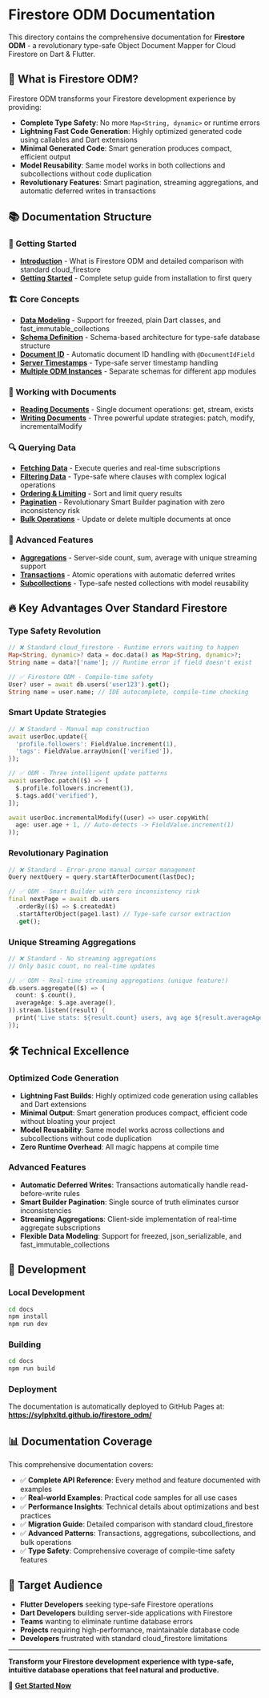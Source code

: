 # Firestore ODM Documentation

This directory contains the comprehensive documentation for **Firestore ODM** - a revolutionary type-safe Object Document Mapper for Cloud Firestore on Dart & Flutter.

## 🌟 What is Firestore ODM?

Firestore ODM transforms your Firestore development experience by providing:

- **Complete Type Safety**: No more `Map<String, dynamic>` or runtime errors
- **Lightning Fast Code Generation**: Highly optimized generated code using callables and Dart extensions
- **Minimal Generated Code**: Smart generation produces compact, efficient output
- **Model Reusability**: Same model works in both collections and subcollections without code duplication
- **Revolutionary Features**: Smart pagination, streaming aggregations, and automatic deferred writes in transactions

## 📚 Documentation Structure

### 🚀 Getting Started
- **[Introduction](./guide/introduction.md)** - What is Firestore ODM and detailed comparison with standard cloud_firestore
- **[Getting Started](./guide/getting-started.md)** - Complete setup guide from installation to first query

### 🏗️ Core Concepts
- **[Data Modeling](./guide/data-modeling.md)** - Support for freezed, plain Dart classes, and fast_immutable_collections
- **[Schema Definition](./guide/schema-definition.md)** - Schema-based architecture for type-safe database structure
- **[Document ID](./guide/document-id.md)** - Automatic document ID handling with `@DocumentIdField`
- **[Server Timestamps](./guide/server-timestamps.md)** - Type-safe server timestamp handling
- **[Multiple ODM Instances](./guide/multiple-instances.md)** - Separate schemas for different app modules

### 📖 Working with Documents
- **[Reading Documents](./guide/reading-documents.md)** - Single document operations: get, stream, exists
- **[Writing Documents](./guide/writing-documents.md)** - Three powerful update strategies: patch, modify, incrementalModify

### 🔍 Querying Data
- **[Fetching Data](./guide/fetching-data.md)** - Execute queries and real-time subscriptions
- **[Filtering Data](./guide/filtering-data.md)** - Type-safe where clauses with complex logical operations
- **[Ordering & Limiting](./guide/ordering-and-limiting.md)** - Sort and limit query results
- **[Pagination](./guide/pagination.md)** - Revolutionary Smart Builder pagination with zero inconsistency risk
- **[Bulk Operations](./guide/bulk-operations.md)** - Update or delete multiple documents at once

### 🚀 Advanced Features
- **[Aggregations](./guide/aggregations.md)** - Server-side count, sum, average with unique streaming support
- **[Transactions](./guide/transactions.md)** - Atomic operations with automatic deferred writes
- **[Subcollections](./guide/subcollections.md)** - Type-safe nested collections with model reusability

## 🔥 Key Advantages Over Standard Firestore

### Type Safety Revolution
```dart
// ❌ Standard cloud_firestore - Runtime errors waiting to happen
Map<String, dynamic>? data = doc.data() as Map<String, dynamic>?;
String name = data?['name']; // Runtime error if field doesn't exist

// ✅ Firestore ODM - Compile-time safety
User? user = await db.users('user123').get();
String name = user.name; // IDE autocomplete, compile-time checking
```

### Smart Update Strategies
```dart
// ❌ Standard - Manual map construction
await userDoc.update({
  'profile.followers': FieldValue.increment(1),
  'tags': FieldValue.arrayUnion(['verified']),
});

// ✅ ODM - Three intelligent update patterns
await userDoc.patch(($) => [
  $.profile.followers.increment(1),
  $.tags.add('verified'),
]);

await userDoc.incrementalModify((user) => user.copyWith(
  age: user.age + 1, // Auto-detects -> FieldValue.increment(1)
));
```

### Revolutionary Pagination
```dart
// ❌ Standard - Error-prone manual cursor management
Query nextQuery = query.startAfterDocument(lastDoc);

// ✅ ODM - Smart Builder with zero inconsistency risk
final nextPage = await db.users
  .orderBy(($) => $.createdAt)
  .startAfterObject(page1.last) // Type-safe cursor extraction
  .get();
```

### Unique Streaming Aggregations
```dart
// ❌ Standard - No streaming aggregations
// Only basic count, no real-time updates

// ✅ ODM - Real-time streaming aggregations (unique feature!)
db.users.aggregate(($) => (
  count: $.count(),
  averageAge: $.age.average(),
)).stream.listen((result) {
  print('Live stats: ${result.count} users, avg age ${result.averageAge}');
});
```

## 🛠️ Technical Excellence

### Optimized Code Generation
- **Lightning Fast Builds**: Highly optimized code generation using callables and Dart extensions
- **Minimal Output**: Smart generation produces compact, efficient code without bloating your project
- **Model Reusability**: Same model works across collections and subcollections without code duplication
- **Zero Runtime Overhead**: All magic happens at compile time

### Advanced Features
- **Automatic Deferred Writes**: Transactions automatically handle read-before-write rules
- **Smart Builder Pagination**: Single source of truth eliminates cursor inconsistencies  
- **Streaming Aggregations**: Client-side implementation of real-time aggregate subscriptions
- **Flexible Data Modeling**: Support for freezed, json_serializable, and fast_immutable_collections

## 🚀 Development

### Local Development
```bash
cd docs
npm install
npm run dev
```

### Building
```bash
cd docs
npm run build
```

### Deployment
The documentation is automatically deployed to GitHub Pages at:
**https://sylphxltd.github.io/firestore_odm/**

## 📊 Documentation Coverage

This comprehensive documentation covers:

- ✅ **Complete API Reference**: Every method and feature documented with examples
- ✅ **Real-world Examples**: Practical code samples for all use cases
- ✅ **Performance Insights**: Technical details about optimizations and best practices
- ✅ **Migration Guide**: Detailed comparison with standard cloud_firestore
- ✅ **Advanced Patterns**: Transactions, aggregations, subcollections, and bulk operations
- ✅ **Type Safety**: Comprehensive coverage of compile-time safety features

## 🎯 Target Audience

- **Flutter Developers** seeking type-safe Firestore operations
- **Dart Developers** building server-side applications with Firestore
- **Teams** wanting to eliminate runtime database errors
- **Projects** requiring high-performance, maintainable database code
- **Developers** frustrated with standard cloud_firestore limitations

---

**Transform your Firestore development experience with type-safe, intuitive database operations that feel natural and productive.**

🔗 **[Get Started Now](https://sylphxltd.github.io/firestore_odm/guide/getting-started.html)**